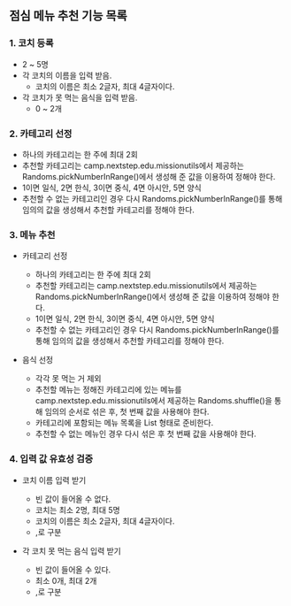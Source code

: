 ## 점심 메뉴 추천 기능 목록

### 1. 코치 등록

- 2 ~ 5명
- 각 코치의 이름을 입력 받음.
    - 코치의 이름은 최소 2글자, 최대 4글자이다.
- 각 코치가 못 먹는 음식을 입력 받음.
    - 0 ~ 2개

### 2. 카테고리 선정

- 하나의 카테고리는 한 주에 최대 2회
- 추천할 카테고리는 camp.nextstep.edu.missionutils에서 제공하는 Randoms.pickNumberInRange()에서 생성해 준 값을 이용하여 정해야
  한다.
- 1이면 일식, 2면 한식, 3이면 중식, 4면 아시안, 5면 양식
- 추천할 수 없는 카테고리인 경우 다시 Randoms.pickNumberInRange()를 통해 임의의 값을 생성해서 추천할 카테고리를 정해야 한다.

### 3. 메뉴 추천

- 카테고리 선정
    - 하나의 카테고리는 한 주에 최대 2회
    - 추천할 카테고리는 camp.nextstep.edu.missionutils에서 제공하는 Randoms.pickNumberInRange()에서 생성해 준 값을 이용하여
      정해야
      한다.
    - 1이면 일식, 2면 한식, 3이면 중식, 4면 아시안, 5면 양식
    - 추천할 수 없는 카테고리인 경우 다시 Randoms.pickNumberInRange()를 통해 임의의 값을 생성해서 추천할 카테고리를 정해야 한다.

- 음식 선정
    - 각각 못 먹는 거 제외
    - 추천할 메뉴는 정해진 카테고리에 있는 메뉴를 camp.nextstep.edu.missionutils에서 제공하는 Randoms.shuffle()을 통해 임의의 순서로
      섞은 후,
      첫 번째 값을 사용해야 한다.
    - 카테고리에 포함되는 메뉴 목록을 List<String> 형태로 준비한다.
    - 추천할 수 없는 메뉴인 경우 다시 섞은 후 첫 번째 값을 사용해야 한다.


### 4. 입력 값 유효성 검증
- 코치 이름 입력 받기 
  - 빈 값이 들어올 수 없다.
  - 코치는 최소 2명, 최대 5명
  - 코치의 이름은 최소 2글자, 최대 4글자이다.
  - ,로 구분

- 각 코치 못 먹는 음식 입력 받기
  - 빈 값이 들어올 수 있다.
  - 최소 0개, 최대 2개
  - ,로 구분